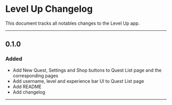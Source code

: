 # Level Up Changelog

This document tracks all notables changes to the Level Up app.

---

## 0.1.0

### Added

- Add New Quest, Settings and Shop buttons to Quest List page and the corresponding pages
- Add username, level and experience bar UI to Quest List page
- Add README
- Add changelog

---
